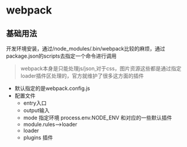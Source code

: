 # webpack

## 基础用法

开发环境安装，通过/node_modules/.bin/webpack比较的麻烦，通过package.json的scripts去指定一个命令进行调用
> webpack本身是只能处理js/json,对于css，图片资源这些都是通过指定loader插件区处理的，官方就维护了很多这方面的插件

  * 默认指定的是webpack.config.js
  * 配置文件
    - entry入口
    - output输入
    - mode 指定环境 process.env.NODE_ENV 和对应的一些默认插件
    - module.rules-->loader
    - loader
    - plugins 插件

## 